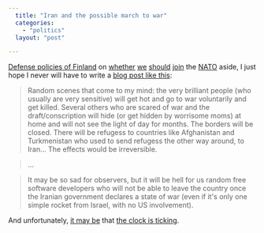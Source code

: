 ```yaml
---
  title: "Iran and the possible march to war"
  categories: 
    - "politics"
  layout: "post"

---
```

[Defense policies of Finland][9] on [whether][1] [we][5] [should][4] [join][6] the [NATO][2] aside, I just hope I never will have to write a [blog post like this][3]:

> Random scenes that come to my mind: the very brilliant people (who usually are very sensitive) will get hot and go to war voluntarily and get killed. Several others who are scared of war and the draft/conscription will hide (or get hidden by worrisome moms) at home and will not see the light of day for months. The borders will be closed. There will be refugess to countries like Afghanistan and Turkmenistan who used to send refugess the other way around, to Iran... The effects would be irreversible.

> ...

> It may be so sad for observers, but it will be hell for us random free software developers who will not be able to leave the country once the Iranian government declares a state of war (even if it's only one simple rocket from Israel, with no US involvement).

And unfortunately, [it may be][7] that [the clock is ticking][8].

[1]: http://www2.hs.fi/english/archive/news.asp?id=20040120IE3 
[2]: http://en.wikipedia.org/wiki/NATO
[3]: http://www.advogato.org/person/roozbeh/diary.html?start=138
[4]: http://www.worldpress.org/Europe/2279.cfm
[5]: http://www.finlandforthought.net/2006/11/29/opposition-to-nato-membership-remains-high/
[6]: http://www.mil.fi/perustietoa/julkaisut/finland_and_nato/chapter_10.dsp
[7]: http://tirania.org/blog/archive/2007/Feb-01.html
[8]: http://www.commondreams.org/views07/0131-28.htm
[9]: http://en.wikipedia.org/wiki/Finnish_Defence_Forces#Total_defence